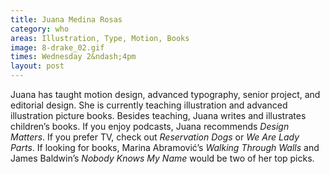 ```yaml
---
title: Juana Medina Rosas
category: who
areas: Illustration, Type, Motion, Books
image: 8-drake_02.gif
times: Wednesday 2&ndash;4pm
layout: post
---
```

Juana has taught motion design, advanced typography, senior project, and editorial design. She is currently teaching illustration and advanced illustration picture books. Besides teaching, Juana writes and illustrates children’s books. If you enjoy podcasts, Juana recommends _Design Matters_. If you prefer TV, check out _Reservation Dogs_ or _We Are Lady Parts_. If looking for books, Marina Abramović’s _Walking Through Walls_ and James Baldwin’s _Nobody Knows My Name_ would be two of her top picks.
